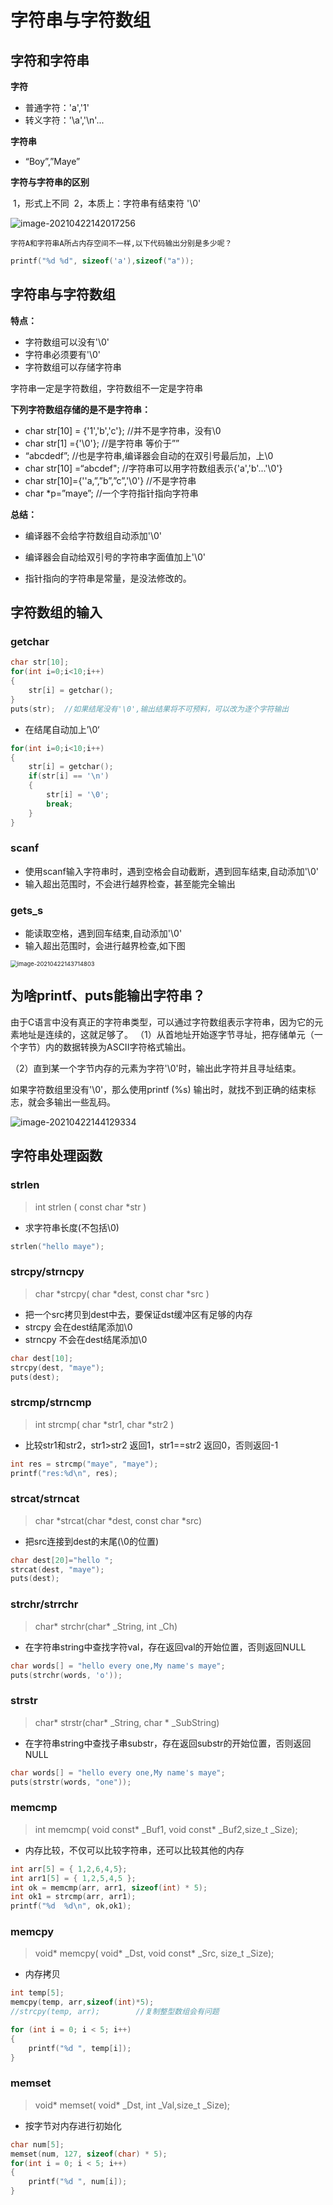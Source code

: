 # 字符串与字符数组

## 字符和字符串

**字符**

+ 普通字符：'a','1'
+ 转义字符：'\a','\n'...

**字符串**

+ “Boy”,”Maye”

**字符与字符串的区别**

​		1，形式上不同
​				2，本质上：字符串有结束符 '\0'

![image-20210422142017256](assets/image-20210422142017256.png)

`字符A和字符串A所占内存空间不一样,以下代码输出分别是多少呢？`	

```cpp
printf("%d %d", sizeof('a'),sizeof("a"));
```



## 字符串与字符数组

**特点：**

+ 字符数组可以没有'\0'
+ 字符串必须要有'\0'
+ 字符数组可以存储字符串

字符串一定是字符数组，字符数组不一定是字符串

**下列字符数组存储的是不是字符串：**

+ char str[10] = {'1','b','c'};		//并不是字符串，没有\0
+ char str[1] ={'\0'};		 	     //是字符串 等价于””
+ “abcdedf”; 			                  //也是字符串,编译器会自动的在双引号最后加，上\0
+ char str[10] =“abcdef"; 		//字符串可以用字符数组表示{'a','b'...'\0'}
+ char str[10]={''a,”,”b”,”c”,'\0'}	//不是字符串
+ char *p=”maye”;			          //一个字符指针指向字符串

**总结：**

+ 编译器不会给字符数组自动添加'\0'

+ 编译器会自动给双引号的字符串字面值加上'\0'

+ 指针指向的字符串是常量，是没法修改的。



## 字符数组的输入

### getchar

```cpp
char str[10];
for(int i=0;i<10;i++)
{
    str[i] = getchar();
}
puts(str);	//如果结尾没有'\0',输出结果将不可预料，可以改为逐个字符输出

```

+ 在结尾自动加上’\0‘

```cpp
for(int i=0;i<10;i++)
{
    str[i] = getchar();
    if(str[i] == '\n')
    {
        str[i] = '\0';
        break;
    }
}
```



### scanf

+ 使用scanf输入字符串时，遇到空格会自动截断，遇到回车结束,自动添加'\0'
+ 输入超出范围时，不会进行越界检查，甚至能完全输出

### gets_s

+ 能读取空格，遇到回车结束,自动添加'\0'
+ 输入超出范围时，会进行越界检查,如下图

<img src="assets/image-20210422143714803.png" alt="image-20210422143714803" style="zoom: 67%;" />

## 为啥printf、puts能输出字符串？

由于C语言中没有真正的字符串类型，可以通过字符数组表示字符串，因为它的元素地址是连续的，这就足够了。 
		（1）从首地址开始逐字节寻址，把存储单元（一个字节）内的数据转换为ASCII字符格式输出。

（2）直到某一个字节内存的元素为字符'\0'时，输出此字符并且寻址结束。

如果字符数组里没有'\0'，那么使用printf (%s) 输出时，就找不到正确的结束标志，就会多输出一些乱码。

![image-20210422144129334](assets/image-20210422144129334.png)



## 字符串处理函数

### strlen

>int strlen ( const char *str )

+ 求字符串长度(不包括\0)

```cpp
strlen("hello maye");	
```

### strcpy/strncpy

>char *strcpy( char *dest, const char *src )

+ 把一个src拷贝到dest中去，要保证dst缓冲区有足够的内存
+ strcpy 会在dest结尾添加\0
+ strncpy 不会在dest结尾添加\0

```cpp
char dest[10];
strcpy(dest, "maye");
puts(dest);
```

### strcmp/strncmp

> int strcmp( char *str1, char *str2 )

+ 比较str1和str2，str1>str2 返回1，str1==str2 返回0，否则返回-1

```cpp
int res = strcmp("maye", "maye");
printf("res:%d\n", res);
```

### strcat/strncat

> char *strcat(char *dest, const char *src)

+ 把src连接到dest的末尾(\0的位置)

```cpp
char dest[20]="hello ";
strcat(dest, "maye");
puts(dest);
```

### strchr/strrchr

> char* strchr(char* _String, int _Ch)

+ 在字符串string中查找字符val，存在返回val的开始位置，否则返回NULL

```cpp
char words[] = "hello every one,My name's maye";
puts(strchr(words, 'o'));
```

### strstr

> char* strstr(char* _String, char * _SubString)

+ 在字符串string中查找子串substr，存在返回substr的开始位置，否则返回NULL

```cpp
char words[] = "hello every one,My name's maye";
puts(strstr(words, "one"));
```

### memcmp

>int memcmp( void const* _Buf1, void const* _Buf2,size_t     _Size);

+ 内存比较，不仅可以比较字符串，还可以比较其他的内存

```cpp
int arr[5] = { 1,2,6,4,5};
int arr1[5] = { 1,2,5,4,5 };
int ok = memcmp(arr, arr1, sizeof(int) * 5);
int ok1 = strcmp(arr, arr1);
printf("%d  %d\n", ok,ok1);
```

### memcpy

>void* memcpy( void* _Dst,    void const* _Src, size_t     _Size);

+ 内存拷贝

```cpp
int temp[5];
memcpy(temp, arr,sizeof(int)*5);
//strcpy(temp, arr);		//复制整型数组会有问题

for (int i = 0; i < 5; i++)
{
	printf("%d ", temp[i]);
}
```

### memset

>void* memset( void*  _Dst, int    _Val,size_t _Size);

+ 按字节对内存进行初始化

```cpp
char num[5];
memset(num, 127, sizeof(char) * 5);
for(int i = 0; i < 5; i++)
{
	printf("%d ", num[i]);
}
```

